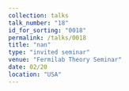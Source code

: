 ```yaml
---
collection: talks
talk_number: "18"
id_for_sorting: "0018"
permalink: /talks/0018
title: "nan" 
type: "invited seminar"
venue: "Fermilab Theory Seminar"
date: 02/20
location: "USA"
---
```

